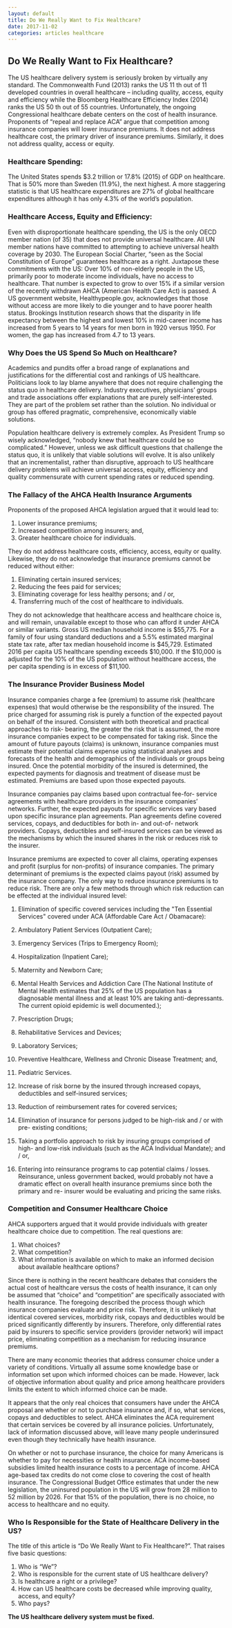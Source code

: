 ```yaml
---
layout: default
title: Do We Really Want to Fix Healthcare?
date: 2017-11-02
categories: articles healthcare
---
```

## Do We Really Want to Fix Healthcare?

The US healthcare delivery system is seriously broken by virtually any standard.
The Commonwealth Fund (2013) ranks the US 11 th out of 11 developed countries
in overall healthcare – including quality, access, equity and efficiency while the
Bloomberg Healthcare Efficiency Index (2014) ranks the US 50 th out of 55
countries. Unfortunately, the ongoing Congressional healthcare debate centers
on the cost of health insurance. Proponents of “repeal and replace ACA” argue
that competition among insurance companies will lower insurance premiums. It
does not address healthcare cost, the primary driver of insurance premiums.
Similarly, it does not address quality, access or equity.

### Healthcare Spending:

The United States spends $3.2 trillion or 17.8% (2015) of GDP on healthcare. That
is 50% more than Sweden (11.9%), the next highest. A more staggering statistic is
that US healthcare expenditures are 27% of global healthcare expenditures
although it has only 4.3% of the world’s population.

### Healthcare Access, Equity and Efficiency:

Even with disproportionate healthcare spending, the US is the only OECD member
nation (of 35) that does not provide universal healthcare. All UN member nations
have committed to attempting to achieve universal health coverage by 2030. The
European Social Charter, “seen as the Social Constitution of Europe” guarantees
healthcare as a right. Juxtapose these commitments with the US: Over 10% of
non-elderly people in the US, primarily poor to moderate income individuals, have
no access to healthcare. That number is expected to grow to over 15% if a similar
version of the recently withdrawn AHCA (American Health Care Act) is passed. A
US government website, Healthypeople.gov, acknowledges that those without
access are more likely to die younger and to have poorer health status. Brookings
Institution research shows that the disparity in life expectancy between the
highest and lowest 10% in mid-career income has increased from 5 years to 14 years
for men born in 1920 versus 1950. For women, the gap has increased from 4.7 to 13 years.

### Why Does the US Spend So Much on Healthcare?

Academics and pundits offer a broad range of explanations and justifications for
the differential cost and rankings of US healthcare. Politicians look to lay blame
anywhere that does not require challenging the status quo in healthcare delivery.
Industry executives, physicians’ groups and trade associations offer explanations
that are purely self-interested. They are part of the problem set rather than the
solution. No individual or group has offered pragmatic, comprehensive, economically
viable solutions.

Population healthcare delivery is extremely complex. As President Trump so
wisely acknowledged, “nobody knew that healthcare could be so complicated.”
However, unless we ask difficult questions that challenge the status quo, it is
unlikely that viable solutions will evolve. It is also unlikely that an incrementalist,
rather than disruptive, approach to US healthcare delivery problems will achieve
universal access, equity, efficiency and quality commensurate with current
spending rates or reduced spending.

### The Fallacy of the AHCA Health Insurance Arguments

Proponents of the proposed AHCA legislation argued that it would lead to:
1.  Lower insurance premiums;
2.  Increased competition among insurers; and,
3.  Greater healthcare choice for individuals.

They do not address healthcare costs, efficiency, access, equity or quality.
Likewise, they do not acknowledge that insurance premiums cannot be reduced
without either:

1.  Eliminating certain insured services;
2.  Reducing the fees paid for services;
3.  Eliminating coverage for less healthy persons; and / or,
4.  Transferring much of the cost of healthcare to individuals.

They do not acknowledge that healthcare access and healthcare choice is, and will
remain, unavailable except to those who can afford it under AHCA or similar
variants. Gross US median household income is $55,775. For a family of four
using standard deductions and a 5.5% estimated marginal state tax rate, after tax
median household income is $45,729. Estimated 2016 per capita US healthcare
spending exceeds $10,000. If the $10,000 is adjusted for the 10% of the US
population without healthcare access, the per capita spending is in excess of
$11,100.

### The Insurance Provider Business Model

Insurance companies charge a fee (premium) to assume risk (healthcare
expenses) that would otherwise be the responsibility of the insured. The price
charged for assuming risk is purely a function of the expected payout on behalf of
the insured. Consistent with both theoretical and practical approaches to risk-
bearing, the greater the risk that is assumed, the more insurance companies
expect to be compensated for taking risk. Since the amount of future payouts
(claims) is unknown, insurance companies must estimate their potential claims
expense using statistical analyses and forecasts of the health and demographics of
the individuals or groups being insured. Once the potential morbidity of the
insured is determined, the expected payments for diagnosis and treatment of
disease must be estimated. Premiums are based upon those expected payouts.

Insurance companies pay claims based upon contractual fee-for- service
agreements with healthcare providers in the insurance companies’ networks.
Further, the expected payouts for specific services vary based upon specific
insurance plan agreements. Plan agreements define covered services, copays,
and deductibles for both in- and out-of- network providers. Copays, deductibles
and self-insured services can be viewed as the mechanisms by which the insured
shares in the risk or reduces risk to the insurer.

Insurance premiums are expected to cover all claims, operating expenses and
profit (surplus for non-profits) of insurance companies. The primary determinant
of premiums is the expected claims payout (risk) assumed by the insurance
company. The only way to reduce insurance premiums is to reduce risk. There are
only a few methods through which risk reduction can be effected at the
individual insured level:

1.  Elimination of specific covered services including the "Ten Essential Services"
covered under ACA (Affordable Care Act / Obamacare):
  1.  Ambulatory Patient Services (Outpatient Care);
  2.  Emergency Services (Trips to Emergency Room);
  3.  Hospitalization (Inpatient Care);
  4.  Maternity and Newborn Care;
  5.  Mental Health Services and Addiction Care (The National Institute of
    Mental Health estimates that 25% of the US population has a diagnosable
    mental illness and at least 10% are taking anti-depressants.
    The current opioid epidemic is well documented.);
  6. Prescription Drugs;
  7. Rehabilitative Services and Devices;
  8. Laboratory Services;
  9. Preventive Healthcare, Wellness and Chronic Disease Treatment;
and,
  10. Pediatric Services.

2.  Increase of risk borne by the insured through increased copays, deductibles
and self-insured services;
3.  Reduction of reimbursement rates for covered services;
4.  Elimination of insurance for persons judged to be high-risk and / or with pre-
existing conditions;
5.  Taking a portfolio approach to risk by insuring groups comprised of high- and
low-risk individuals (such as the ACA Individual Mandate); and / or,
6.  Entering into reinsurance programs to cap potential claims / losses.
Reinsurance, unless government backed, would probably not have a dramatic
effect on overall health insurance premiums since both the primary and re-
insurer would be evaluating and pricing the same risks.

### Competition and Consumer Healthcare Choice

AHCA supporters argued that it would provide individuals with greater healthcare
choice due to competition. The real questions are:

1.  What choices?
2.  What competition?
3.  What information is available on which to make an informed decision about
available healthcare options?

Since there is nothing in the recent healthcare debates that considers the actual
cost of healthcare versus the costs of health insurance, it can only be assumed
that “choice” and “competition” are specifically associated with health insurance.
The foregoing described the process though which insurance companies evaluate
and price risk. Therefore, it is unlikely that identical covered services, morbidity
risk, copays and deductibles would be priced significantly differently by insurers.
Therefore, only differential rates paid by insurers to specific service providers
(provider network) will impact price, eliminating competition as a mechanism for
reducing insurance premiums.

There are many economic theories that address consumer choice under a variety
of conditions. Virtually all assume some knowledge base or information set upon
which informed choices can be made. However, lack of objective information
about quality and price among healthcare providers limits the extent to which
informed choice can be made.

It appears that the only real choices that consumers have under the AHCA
proposal are whether or not to purchase insurance and, if so, what services,
copays and deductibles to select. AHCA eliminates the ACA requirement that
certain services be covered by all insurance policies. Unfortunately, lack of
information discussed above, will leave many people underinsured even though
they technically have health insurance.

On whether or not to purchase insurance, the choice for many Americans is
whether to pay for necessities or health insurance. ACA income-based subsidies
limited health insurance costs to a percentage of income. AHCA age-based tax
credits do not come close to covering the cost of health insurance. The
Congressional Budget Office estimates that under the new legislation, the
uninsured population in the US will grow from 28 million to 52 million by 2026.
For that 15% of the population, there is no choice, no access to healthcare and no
equity.

### Who Is Responsible for the State of Healthcare Delivery in the US?

The title of this article is “Do We Really Want to Fix Healthcare?”. That raises five
basic questions:
1.  Who is “We”?
2.  Who is responsible for the current state of US healthcare delivery?
3.  Is healthcare a right or a privilege?
4.  How can US healthcare costs be decreased while improving quality,
access, and equity?
5.  Who pays?

**The US healthcare delivery system must be fixed.**
